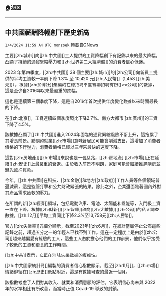 ###  [:house:返回](README.md)
---


## 中共國薪酬降幅創下歷史新高
`1/4/2024 11:59 AM UTC monzoek` [轉載自GNews](https://gnews.org/articles/2183567)

主要[[zh:城市]]向[[zh:中共國]]工人提供的工資降幅創下有記錄以來的最大降幅，凸顯了持續的通貨緊縮壓力和[[zh:世界第二大經濟體]]的消費者信心低迷。

2023 年第四季度，[[zh:中共國]] 38 個主要[[zh:城市]]的[[zh:公司]]向新員工提供的平均工資較一年前下降 1.3% 至 10,420 元[[zh:人民幣]]（1,458 [[zh:美元]]）。根據[[zh:彭博社]]彙編的在線招聘平臺智聯招聘有限[[zh:公司]]的數據，這是至少自2016年以來最嚴重的跌幅。

這也是連續第三個季度下降，這是自2016年首次提供年度變化數據以來時間最長的下降。

在[[zh:北京]]，工資連續四個季度環比下降2.7%。南方大都市[[zh:廣州]]的工資下降了4.5%。

該數據凸顯了[[zh:中共國]]進入2024年面臨的通貨緊縮風險不斷上升，這拖累了其增長前景。黯淡的就業[[zh:市場]]意味著居民可能會削減支出，這增加了消費者價格的下行壓力，消費者價格已經以三年來最快的速度下降。

這對[[zh:房地產]][[zh:市場]]來說也是一個惡兆，[[zh:房地產]][[zh:市場]]正在延續[[zh:歷史]]上最嚴重的衰退。由於收入前景不明朗，家庭可能會繼續推遲購房並避免抵押貸款。

今年，[[zh:中共國]]在科技、[[zh:金融]]和地方[[zh:政府]]工作人員等各個領域普遍減薪，這是監管打擊和公共財政緊張的結果。除此之外，企業還面臨著國內外對其產品需求疲軟的壓力。

在所謂的新[[zh:經濟]]領域，包括電動汽車、電池、太陽能和風能等，入門級工資一直在下降。根據[[zh:財新]][[zh:智庫]]和商[[zh:大數據]][[zh:公司]]的私人調查數據，[[zh:12月]]平均工資同比下降2.3%至13,758元[[zh:人民幣]]。

官方[[zh:失業率]]的細分顯示，截至2023年[[zh:6月]]，在統計當局停止公佈這些記錄之前，超過五分之一的年輕人已找不到工作。這在一定程度上是由於[[zh:公司]]越來越偏愛有經驗的工人，這些工人由於擔心他們的工作前景，他們似乎接受了較低的工資和更長的工作時間。

[[zh:中共]]表示，它正在消除失業數據的複雜性。

[[zh:中共國家統計局]]編製的消費者信心指數顯示，截至[[zh:11月]]，[[zh:市場]]情緒徘徊在[[zh:歷史]]低點附近，這是有數據可查的最近一個月。

該指數考慮了人們對其收入、就業和消費意願的評估。它表明信心尚未與 2022 年的水準相比有所改善，而當時正值 Covid-19 導致的封鎖。
